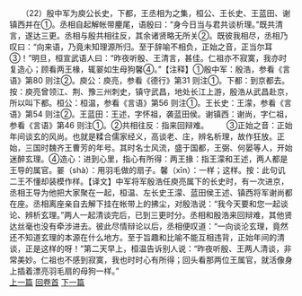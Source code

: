 　　（22）殷中军为庾公长史，下都，王丞相为之集，桓公、王长史、王蓝田、谢镇西并在①。丞相自起解帐带麈尾，语殷曰：“身今日当与君共谈析理。”既共清言，遂达三更。丞相与殷共相往反，其余诸贤略无所关②。既彼我相尽，丞相乃叹曰：“向来语，乃竟未知理源所归。至于辞喻不相负，正始之音，正当尔耳③！”明旦，桓宣武语人曰：“昨夜听殷、王清言，甚佳。仁祖亦不寂寞，我亦时复造心；顾看两王椽，辄翣如生母狗馨④。”【注释】①殷中军：殷浩，参看《言语》第80 则注②。庾公：庾亮，参看《德行》第31 则注①。下都：到京都去。按：庾亮曾领江、荆、豫三州刺史，镇守武昌，地处长江上游，殷浩从武昌赴京，所以叫下都。桓公：桓温，参看《言语》第56 则注①。王长史：王濛，参看《言语》第54 则注②。王蓝田：王述，字怀祖，袭蓝田侯。谢镇西：谢尚，字仁祖，参看《言语》第46 则注①。②共相往反：指来回辩难。
　　③正始之音：正始年间谈玄的风尚。也就是糅合儒家经义，高谈老、庄，辨名析理，故作狂放。正始，三国时魏齐王曹芳的年号。其时名士风流，盛于国都，王弼、何晏等人，开始迷醉玄理。④造心：进到心里，指心有所得：两王掾：指王濛和王述，两人都是王导的属官。翣（shà）：用羽毛做的扇子。馨（xīn）：一样；这样。按：此句讥二王不懂却装模作样。【译文】中军将军殷浩任庾亮属下的长史时，有一次进京，丞相王导为他把大家聚在一起，桓温、左长史王濛、蓝田侯王述、镇西将军谢尚都在座。丞相离座亲自去解下挂在帐带上的拂尘，对殷浩说：“我今天要和您一起谈论、辨析玄理。”两人一起清谈完后，已到三更时分。丞相和殷浩来回辩难，其他贤达丝毫也没有牵涉进去。彼此尽情辩论以后，丞相便叹道：“一向谈沦玄理，竟然还不知道玄理的本源在什么地方。至于旨趣和比喻不能互相违背，正始年间的清谈，正是这样的呀！”第二天早上，桓温告诉别人说：“昨夜听殷、王两人清谈，非常美妙。仁祖也不感到寂寞，我也时时心有所得；回头看那两位王属官，就活像身上插着漂亮羽毛扇的母狗一样。”
<br>[上一篇](04_021) [回卷首](04_000) [下一篇](04_023)
